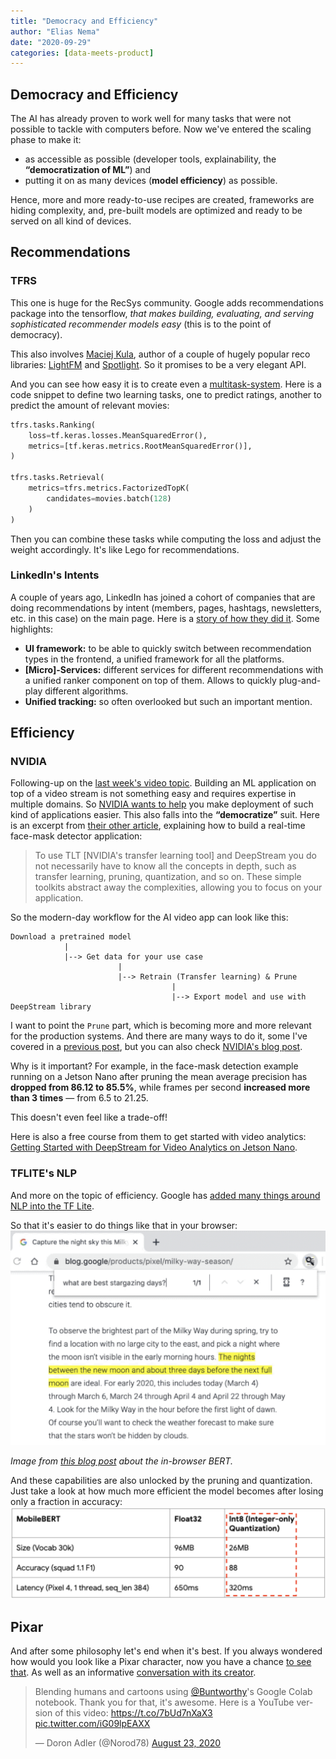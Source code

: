 ```yaml
---
title: "Democracy and Efficiency"
author: "Elias Nema"
date: "2020-09-29"
categories: [data-meets-product]
---
```


## Democracy and Efficiency

The AI has already proven to work well for many tasks that were not possible to tackle with computers before. Now we've entered the scaling phase to make it:

* as accessible as possible (developer tools, explainability, the **“democratization of ML”**) and
* putting it on as many devices (**model efficiency**) as possible.

Hence, more and more ready-to-use recipes are created, frameworks are hiding complexity, and, pre-built models are optimized and ready to be served on all kind of devices.

## Recommendations

### TFRS

This one is huge for the RecSys community. Google adds recommendations package into the tensorflow, *that makes building, evaluating, and serving sophisticated recommender models easy* (this is to the point of democracy).

This also involves [Maciej Kula](https://twitter.com/maciej_kula?lang=en), author of a couple of hugely popular reco libraries: [LightFM](https://github.com/lyst/lightfm) and [Spotlight](https://github.com/maciejkula/spotlight). So it promises to be a very elegant API.

And you can see how easy it is to create even a [multitask-system](https://www.tensorflow.org/recommenders/examples/multitask). Here is a code snippet to define two learning tasks, one to predict ratings, another to predict the amount of relevant movies:

```python
tfrs.tasks.Ranking(
    loss=tf.keras.losses.MeanSquaredError(),
    metrics=[tf.keras.metrics.RootMeanSquaredError()],
)

tfrs.tasks.Retrieval(
    metrics=tfrs.metrics.FactorizedTopK(
        candidates=movies.batch(128)
    )
)
```

Then you can combine these tasks while computing the loss and adjust the weight accordingly. It's like Lego for recommendations.

### LinkedIn's Intents

A couple of years ago, LinkedIn has joined a cohort of companies that are doing recommendations by intent (members, pages, hashtags, newsletters, etc. in this case) on the main page. Here is a [story of how they did it](https://engineering.linkedin.com/blog/2020/helping-members-discover-communities-around-interests). Some highlights:

* **UI framework:** to be able to quickly switch between recommendation types in the frontend, a unified framework for all the platforms.
* **[Micro]-Services:** different services for different recommendations with a unified ranker component on top of them. Allows to quickly plug-and-play different algorithms.
* **Unified tracking:** so often overlooked but such an important mention.

## Efficiency

### NVIDIA

Following-up on the [last week's video topic](https://www.eliasnema.com/data-meets-product/2020/09/22/newsletter-video.html). Building an ML application on top of a video stream is not something easy and requires expertise in multiple domains. So [NVIDIA wants to help](https://developer.nvidia.com/blog/deploying-models-from-tensorflow-model-zoo-using-deepstream-and-triton-inference-server/) you make deployment of such kind of applications easier. This also falls into the **“democratize”** suit. Here is an excerpt from [their other article](https://developer.nvidia.com/blog/implementing-a-real-time-ai-based-face-mask-detector-application-for-covid-19/), explaining how to build a real-time face-mask detector application:

> To use TLT [NVIDIA's transfer learning tool] and DeepStream you do not necessarily have to know all the concepts in depth, such as transfer learning, pruning, quantization, and so on. These simple toolkits abstract away the complexities, allowing you to focus on your application.

So the modern-day workflow for the AI video app can look like this:

```text
Download a pretrained model
            |
            |--> Get data for your use case
                        |
                        |--> Retrain (Transfer learning) & Prune
                                    |
                                    |--> Export model and use with DeepStream library
```

I want to point the `Prune` part, which is becoming more and more relevant for the production systems. And there are many ways to do it, some I've covered in a [previous post](https://www.eliasnema.com/data-meets-product/2020/07/20/newsletter-gpt.html), but you can also check [NVIDIA's blog post](https://developer.nvidia.com/blog/transfer-learning-toolkit-pruning-intelligent-video-analytics/).

Why is it important? For example, in the face-mask detection example running on a Jetson Nano after pruning the mean average precision has **dropped from 86.12 to 85.5%**, while frames per second **increased more than 3 times** — from 6.5 to 21.25.

This doesn't even feel like a trade-off!

Here is also a free course from them to get started with video analytics: [Getting Started with DeepStream for Video Analytics on Jetson Nano](https://courses.nvidia.com/courses/course-v1:DLI+C-IV-02+V1/about).

### TFLITE's NLP

And more on the topic of efficiency. Google has [added many things around NLP into the TF Lite](https://blog.tensorflow.org/2020/09/whats-new-in-tensorflow-lite-for-nlp.html).

So that it's easier to do things like that in your browser:
![bert-browser](2020-09-29-bert-browser.png)

*Image from [this blog post](https://blog.tensorflow.org/2020/03/exploring-helpful-uses-for-bert-in-your-browser-tensorflow-js.html) about the in-browser BERT.*

And these capabilities are also unlocked by the pruning and quantization. Just take a look at how much more efficient the model becomes after losing only a fraction in accuracy:
![bert-lite](2020-09-29-bert-lite.png)

## Pixar

And after some philosophy let's end when it's best. If you always wondered how would you look like a Pixar character, now you have a chance [to see that](https://toonify.justinpinkney.com/).
As well as an informative [conversation with its creator](https://www.youtube.com/watch?v=KZ7BnJb30Cc).

<blockquote class="twitter-tweet"><p lang="en" dir="ltr">Blending humans and cartoons using <a href="https://twitter.com/Buntworthy?ref_src=twsrc%5Etfw">@Buntworthy</a>&#39;s Google Colab notebook. Thank you for that, it&#39;s awesome. Here is a YouTube version of this video: <a href="https://t.co/7bUd7nXaX3">https://t.co/7bUd7nXaX3</a> <a href="https://t.co/iG09lpEAXX">pic.twitter.com/iG09lpEAXX</a></p>&mdash; Doron Adler (@Norod78) <a href="https://twitter.com/Norod78/status/1297513475258953728?ref_src=twsrc%5Etfw">August 23, 2020</a></blockquote> <script async src="https://platform.twitter.com/widgets.js" charset="utf-8"></script>
